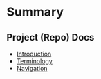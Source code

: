 # Summary

## Project \(Repo\) Docs

* [Introduction](README.md)
* [Terminology](terminology.md)
* [Navigation](navigation.md)
